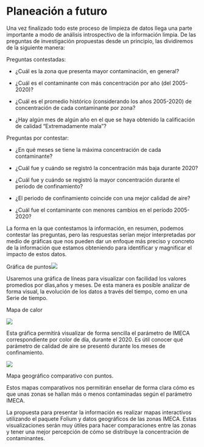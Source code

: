 
# Planeación a futuro

Una vez finalizado todo este proceso de limpieza de datos llega una parte importante a modo de análisis introspectivo de la información limpia. De las preguntas de investigación propuestas desde un principio, las dividiremos de la siguiente manera:

  

Preguntas contestadas:

-   ¿Cuál es la zona que presenta mayor contaminación, en general?
    
-   ¿Cuál es el contaminante con más concentración por año (del 2005- 2020)?
    
-   ¿Cuál es el promedio histórico (considerando los años 2005-2020) de concentración de cada contaminante por zona?
    
-   ¿Hay algún mes de algún año en el que se haya obtenido la calificación de calidad “Extremadamente mala”?
    

  

Preguntas por contestar:

-   ¿En qué meses se tiene la máxima concentración de cada contaminante?
    
-   ¿Cuál fue y cuándo se registró la concentración más baja durante 2020?
    
-   ¿Cuál fue y cuándo se registró la mayor concentración durante el periodo de confinamiento?
    
-   ¿El periodo de confinamiento coincide con una mejor calidad de aire?
    
-   ¿Cuál fue el contaminante con menores cambios en el período 2005-2020?
    

  

La forma en la que contestamos la información, en resumen, podemos contestar las preguntas, pero las respuestas serían mejor interpretadas por medio de gráficas que nos pueden dar un enfoque más preciso y concreto de la información que estamos obteniendo para identificar y magnificar el impacto de estos datos.

  

Gráfica de puntos![](https://lh4.googleusercontent.com/SMTIHYngzNQgtQJK-3LTP34rWOVvpx1M1JRVG322qCCV_0tBZdCMoZn9LRIJhRu9eYfxROuZzU4vMlNUWTS7Xn1sGzojAys0uDo8lbm_JJ7CAJySAXwaIr4iykAGNcwP55Y1WeH6)

  

Usaremos una gráfica de líneas para visualizar con facilidad los valores promedios por días,años y meses. De esta manera es posible analizar de forma visual, la evolución de los datos a través del tiempo, como en una Serie de tiempo.

  
  
  
  
  

Mapa de calor

  
![](https://lh5.googleusercontent.com/KBYLgEp1nh29yqCgIH6m-rTMTD94fGC_UsUGF_JFOVbmsWR7Va5IaUWCipD9Eklexp0s9ZiUvl-WSaYXOd6YmTFCSA6RvzOkSPZj-pxP0vXrhWCi5c6uUZbrzaoLdZ-OA2KfIeHU)

Esta gráfica permitirá visualizar de forma sencilla el parámetro de IMECA correspondiente por color de día, durante el 2020. Es útil conocer qué parámetro de calidad de aire se presentó durante los meses de confinamiento.

  
  
  
![](https://lh6.googleusercontent.com/0QVXF_ezG1kgE5ezXxHc3G429FrPvI7FEHC844Rq-3Fkdy-G-vGNF5ZUIpSTCmFy2lafy2Vz6NnI2_GFjOIKswX5eOlIuo5pUKKFJH9O-FteXa-Q4Wb2x_AFKrNOy909uEorLbcK)

Mapa geográfico comparativo con puntos.

Estos mapas comparativos nos permitirán enseñar de forma clara cómo es que unas zonas se hallan más o menos contaminadas según el parámetro IMECA.

  

La propuesta para presentar la información es realizar mapas interactivos utilizando el paquete Folium y datos geográficos de las zonas IMECA. Estas visualizaciones serán muy útiles para hacer comparaciones entre las zonas y tener una mejor percepción de cómo se distribuye la concentración de contaminantes.
